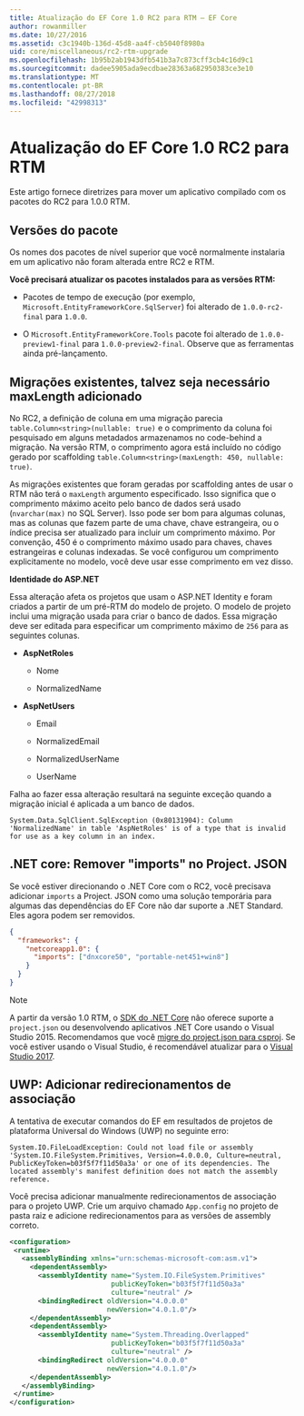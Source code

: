 ```yaml
---
title: Atualização do EF Core 1.0 RC2 para RTM – EF Core
author: rowanmiller
ms.date: 10/27/2016
ms.assetid: c3c1940b-136d-45d8-aa4f-cb5040f8980a
uid: core/miscellaneous/rc2-rtm-upgrade
ms.openlocfilehash: 1b95b2ab1943dfb541b3a7c873cff3cb4c16d9c1
ms.sourcegitcommit: dadee5905ada9ecdbae28363a682950383ce3e10
ms.translationtype: MT
ms.contentlocale: pt-BR
ms.lasthandoff: 08/27/2018
ms.locfileid: "42998313"
---
```

# <a name="upgrading-from-ef-core-10-rc2-to-rtm"></a>Atualização do EF Core 1.0 RC2 para RTM

Este artigo fornece diretrizes para mover um aplicativo compilado com os pacotes do RC2 para 1.0.0 RTM.

## <a name="package-versions"></a>Versões do pacote

Os nomes dos pacotes de nível superior que você normalmente instalaria em um aplicativo não foram alterada entre RC2 e RTM.

**Você precisará atualizar os pacotes instalados para as versões RTM:**

* Pacotes de tempo de execução (por exemplo, `Microsoft.EntityFrameworkCore.SqlServer`) foi alterado de `1.0.0-rc2-final` para `1.0.0`.

* O `Microsoft.EntityFrameworkCore.Tools` pacote foi alterado de `1.0.0-preview1-final` para `1.0.0-preview2-final`. Observe que as ferramentas ainda pré-lançamento.

## <a name="existing-migrations-may-need-maxlength-added"></a>Migrações existentes, talvez seja necessário maxLength adicionado

No RC2, a definição de coluna em uma migração parecia `table.Column<string>(nullable: true)` e o comprimento da coluna foi pesquisado em alguns metadados armazenamos no code-behind a migração. Na versão RTM, o comprimento agora está incluído no código gerado por scaffolding `table.Column<string>(maxLength: 450, nullable: true)`.

As migrações existentes que foram geradas por scaffolding antes de usar o RTM não terá o `maxLength` argumento especificado. Isso significa que o comprimento máximo aceito pelo banco de dados será usado (`nvarchar(max)` no SQL Server). Isso pode ser bom para algumas colunas, mas as colunas que fazem parte de uma chave, chave estrangeira, ou o índice precisa ser atualizado para incluir um comprimento máximo. Por convenção, 450 é o comprimento máximo usado para chaves, chaves estrangeiras e colunas indexadas. Se você configurou um comprimento explicitamente no modelo, você deve usar esse comprimento em vez disso.

**Identidade do ASP.NET**

Essa alteração afeta os projetos que usam o ASP.NET Identity e foram criados a partir de um pré-RTM do modelo de projeto. O modelo de projeto inclui uma migração usada para criar o banco de dados. Essa migração deve ser editada para especificar um comprimento máximo de `256` para as seguintes colunas.

*  **AspNetRoles**

    * Nome

    * NormalizedName

*  **AspNetUsers**

   * Email

   * NormalizedEmail

   * NormalizedUserName

   * UserName

Falha ao fazer essa alteração resultará na seguinte exceção quando a migração inicial é aplicada a um banco de dados.

    System.Data.SqlClient.SqlException (0x80131904): Column 'NormalizedName' in table 'AspNetRoles' is of a type that is invalid for use as a key column in an index.

## <a name="net-core-remove-imports-in-projectjson"></a>.NET core: Remover "imports" no Project. JSON

Se você estiver direcionando o .NET Core com o RC2, você precisava adicionar `imports` a Project. JSON como uma solução temporária para algumas das dependências do EF Core não dar suporte a .NET Standard. Eles agora podem ser removidos.

``` json
{
  "frameworks": {
    "netcoreapp1.0": {
      "imports": ["dnxcore50", "portable-net451+win8"]
    }
  }
}
```

> [!NOTE]  
> A partir da versão 1.0 RTM, o [SDK do .NET Core](https://www.microsoft.com/net/download/core) não oferece suporte a `project.json` ou desenvolvendo aplicativos .NET Core usando o Visual Studio 2015. Recomendamos que você [migre do project.json para csproj](https://docs.microsoft.com/dotnet/articles/core/migration/). Se você estiver usando o Visual Studio, é recomendável atualizar para o [Visual Studio 2017](https://www.visualstudio.com/downloads/).

## <a name="uwp-add-binding-redirects"></a>UWP: Adicionar redirecionamentos de associação

A tentativa de executar comandos do EF em resultados de projetos de plataforma Universal do Windows (UWP) no seguinte erro:

    System.IO.FileLoadException: Could not load file or assembly 'System.IO.FileSystem.Primitives, Version=4.0.0.0, Culture=neutral, PublicKeyToken=b03f5f7f11d50a3a' or one of its dependencies. The located assembly's manifest definition does not match the assembly reference.

Você precisa adicionar manualmente redirecionamentos de associação para o projeto UWP. Crie um arquivo chamado `App.config` no projeto de pasta raiz e adicione redirecionamentos para as versões de assembly correto.

``` xml
<configuration>
 <runtime>
   <assemblyBinding xmlns="urn:schemas-microsoft-com:asm.v1">
     <dependentAssembly>
       <assemblyIdentity name="System.IO.FileSystem.Primitives"
                         publicKeyToken="b03f5f7f11d50a3a"
                         culture="neutral" />
       <bindingRedirect oldVersion="4.0.0.0"
                        newVersion="4.0.1.0"/>
     </dependentAssembly>
     <dependentAssembly>
       <assemblyIdentity name="System.Threading.Overlapped"
                         publicKeyToken="b03f5f7f11d50a3a"
                         culture="neutral" />
       <bindingRedirect oldVersion="4.0.0.0"
                        newVersion="4.0.1.0"/>
     </dependentAssembly>
   </assemblyBinding>
 </runtime>
</configuration>
```
